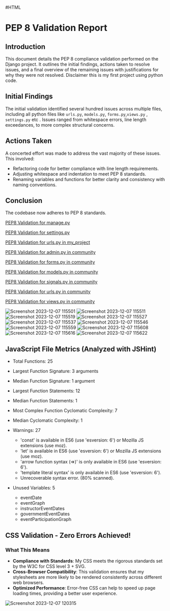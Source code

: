 #HTML 

# PEP 8 Validation Report

## Introduction
This document details the PEP 8 compliance validation performed on the Django project. It outlines the initial findings, actions taken to resolve issues, and a final overview of the remaining issues with justifications for why they were not resolved. Disclaimer this is my first project using python code.

## Initial Findings
The initial validation identified several hundred issues across multiple files, including all python files like `urls.py`, `models.py`, `forms.py`,`views.py` , `settings.py` etc . Issues ranged from whitespace errors, line length exceedances, to more complex structural concerns.

## Actions Taken
A concerted effort was made to address the vast majority of these issues. This involved:
- Refactoring code for better compliance with line length requirements.
- Adjusting whitespace and indentation to meet PEP 8 standards.
- Renaming variables and functions for better clarity and consistency with naming conventions.



## Conclusion
The codebase now adheres  to PEP 8 standards.

[PEP8 Validation for manage.py](https://pep8ci.herokuapp.com/https://raw.githubusercontent.com/JesseRoss001/Community-Center/main/manage.py)

[PEP8 Validation for settings.py](https://pep8ci.herokuapp.com/https://raw.githubusercontent.com/JesseRoss001/Community-Center/main/my_project/settings.py)

[PEP8 Validation for urls.py in my_project](https://pep8ci.herokuapp.com/https://raw.githubusercontent.com/JesseRoss001/Community-Center/main/my_project/urls.py)

[PEP8 Validation for admin.py in community](https://pep8ci.herokuapp.com/https://raw.githubusercontent.com/JesseRoss001/Community-Center/main/community/admin.py)

[PEP8 Validation for forms.py in community](https://pep8ci.herokuapp.com/https://raw.githubusercontent.com/JesseRoss001/Community-Center/main/community/forms.py)

[PEP8 Validation for models.py in community](https://pep8ci.herokuapp.com/https://raw.githubusercontent.com/JesseRoss001/Community-Center/main/community/models.py)

[PEP8 Validation for signals.py in community](https://pep8ci.herokuapp.com/https://raw.githubusercontent.com/JesseRoss001/Community-Center/main/community/signals.py)

[PEP8 Validation for urls.py in community](https://pep8ci.herokuapp.com/https://raw.githubusercontent.com/JesseRoss001/Community-Center/main/community/urls.py)

[PEP8 Validation for views.py in community](https://pep8ci.herokuapp.com/https://raw.githubusercontent.com/JesseRoss001/Community-Center/main/community/views.py)

![Screenshot 2023-12-07 115501](https://github.com/JesseRoss001/Community-Center/assets/79084912/041b9dc4-ba65-410e-a48a-52cc48960049)
![Screenshot 2023-12-07 115511](https://github.com/JesseRoss001/Community-Center/assets/79084912/9cdddcff-c9b6-49f8-a9aa-f123d18d2f2c)
![Screenshot 2023-12-07 115519](https://github.com/JesseRoss001/Community-Center/assets/79084912/ad7cb842-c06a-4528-a530-798609b32eda)
![Screenshot 2023-12-07 115527](https://github.com/JesseRoss001/Community-Center/assets/79084912/b6865287-cd7e-4a72-9654-259a3a4e8463)
![Screenshot 2023-12-07 115537](https://github.com/JesseRoss001/Community-Center/assets/79084912/fb3096c6-01aa-4d25-a868-e81829183d79)
![Screenshot 2023-12-07 115546](https://github.com/JesseRoss001/Community-Center/assets/79084912/22866218-c683-45a3-a6e6-d14e194ec0e1)
![Screenshot 2023-12-07 115559](https://github.com/JesseRoss001/Community-Center/assets/79084912/b3694f62-bb58-4789-b58d-8d19e736bc3e)
![Screenshot 2023-12-07 115608](https://github.com/JesseRoss001/Community-Center/assets/79084912/aa9a4d04-0596-42a7-9e62-c296fec023f8)
![Screenshot 2023-12-07 115616](https://github.com/JesseRoss001/Community-Center/assets/79084912/06aaa844-80b3-4a9a-9cb1-0bc4ba49580b)
![Screenshot 2023-12-07 115622](https://github.com/JesseRoss001/Community-Center/assets/79084912/2869d9c3-cdf3-460f-a4a4-060cc3fcd5b9)


## JavaScript File Metrics (Analyzed with JSHint)

- Total Functions: 25
- Largest Function Signature: 3 arguments
- Median Function Signature: 1 argument
- Largest Function Statements: 12
- Median Function Statements: 1
- Most Complex Function Cyclomatic Complexity: 7
- Median Cyclomatic Complexity: 1
- Warnings: 27

    - 'const' is available in ES6 (use 'esversion: 6') or Mozilla JS extensions (use moz).
    - 'let' is available in ES6 (use 'esversion: 6') or Mozilla JS extensions (use moz).
    - 'arrow function syntax (=>)' is only available in ES6 (use 'esversion: 6').
    - 'template literal syntax' is only available in ES6 (use 'esversion: 6').
    - Unrecoverable syntax error. (80% scanned).

- Unused Variables: 5

    - eventDate
    - eventGraph
    - instructorEventDates
    - governmentEventDates
    - eventParticipationGraph

## CSS Validation - Zero Errors Achieved!



### What This Means
- **Compliance with Standards**: My CSS meets the rigorous standards set by the W3C for CSS level 3 + SVG.
- **Cross-Browser Compatibility**: This validation ensures that my stylesheets are more likely to be rendered consistently across different web browsers.
- **Optimized Performance**: Error-free CSS can help to speed up page loading times, providing a better user experience.

![Screenshot 2023-12-07 120315](https://github.com/JesseRoss001/Community-Center/assets/79084912/01201b0c-4494-4f37-b87a-f71f7fc7f17f)
